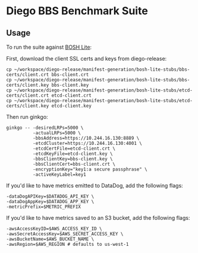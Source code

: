 # Diego BBS Benchmark Suite

## Usage

To run the suite against [BOSH Lite](https://github.com/cloudfoundry/bosh-lite):

First, download the client SSL certs and keys from diego-release:

```
cp ~/workspace/diego-release/manifest-generation/bosh-lite-stubs/bbs-certs/client.crt bbs-client.crt
cp ~/workspace/diego-release/manifest-generation/bosh-lite-stubs/bbs-certs/client.key bbs-client.key
cp ~/workspace/diego-release/manifest-generation/bosh-lite-stubs/etcd-certs/client.crt etcd-client.crt
cp ~/workspace/diego-release/manifest-generation/bosh-lite-stubs/etcd-certs/client.key etcd-client.key
```

Then run ginkgo:

```
ginkgo -- -desiredLRPs=5000 \
          -actualLRPs=5000 \
          -bbsAddress=https://10.244.16.130:8889 \
          -etcdCluster=https://10.244.16.130:4001 \
          -etcdCertFile=etcd-client.crt \
          -etcdKeyFile=etcd-client.key \
          -bbsClientKey=bbs-client.key \
          -bbsClientCert=bbs-client.crt \
          -encryptionKey="key1:a secure passphrase" \
          -activeKeyLabel=key1
```

If you'd like to have metrics emitted to DataDog, add the following flags:

```
-dataDogAPIKey=$DATADOG_API_KEY \
-dataDogAppKey=$DATADOG_APP_KEY \
-metricPrefix=$METRIC_PREFIX
```

If you'd like to have metrics saved to an S3 bucket, add the following flags:

```
-awsAccessKeyID=$AWS_ACCESS_KEY_ID \
-awsSecretAccessKey=$AWS_SECRET_ACCESS_KEY \
-awsBucketName=$AWS_BUCKET_NAME \
-awsRegion=$AWS_REGION # defaults to us-west-1
```

